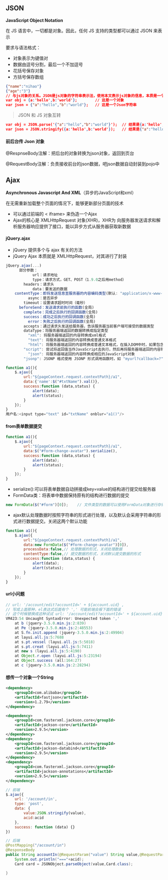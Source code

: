 ## JSON

**JavaScript Object Notation**

在 JS 语言中，一切都是对象。因此，任何 JS 支持的类型都可以通过 JSON 来表示

要求与语法格式：

- 对象表示为键值对
- 数据由逗号分割，最后一个不加逗号
- 花括号保存对象
- 方括号保存数组

~~~json
{"name":"nihao"}
{"age":"3"}
// 与js对象的关系。JSON是js对象的字符串表示法，使用本文表示js对象的信息，本质是一个字符串
var obj = {a:'hello',b:'world'};		// 这是一个对象
var json = {"a":"hello","b":"world"};	// 这是一个Json字符串
~~~

> JSON 和 JS 对象互转

~~~json
var obj = JSON.parse('{"a":"hello","b":"world"}');	// 结果是{a:'hello',b:'world'}
var json = JSON.stringify({a:'hello',b:'world'});	// 结果是{"a":"hello","b":"world"}
~~~

#### 前后台传 Json 对象

@RespnseBody注解：把后台的对象转换为json对象，返回到页台

@RequestBody注解：负责接收前台的json数据，吧json数据自动封装到pojo中

## Ajax

**Asynchronous Javascript And XML**（异步的JavaScript和xml）

在无需重新加载整个页面的情况下，能够更新部分页面的技术

- 可以通过前端的 < iframe>  来伪造一个Ajax
- Ajax的核心是 XMLHttpRequest 对象(XHR)，XHR为 向服务器发送请求和解析服务器响应提供了接口，能以异步方式从服务器获取新数据

#### jQuery.ajax

- jQuery 提供多个与 ajax 有关的方法
- jQuery Ajax 本质就是 XMLHttpRequest，对其进行了封装

~~~js
jQuery.ajax(...)
      部分参数：
            url：请求地址
            type：请求方式，GET、POST（1.9.0之后用method）
        headers：请求头
            data：要发送的数据
    contentType：即将发送信息至服务器的内容编码类型(默认: "application/x-www-form-urlencoded; charset=UTF-8")
          async：是否异步
        timeout：设置请求超时时间（毫秒）
      beforeSend：发送请求前执行的函数(全局)
        complete：完成之后执行的回调函数(全局)
        success：成功之后执行的回调函数(全局)
          error：失败之后执行的回调函数(全局)
        accepts：通过请求头发送给服务器，告诉服务器当前客户端可接受的数据类型
        dataType：将服务器端返回的数据转换成指定类型
          "xml": 将服务器端返回的内容转换成xml格式
          "text": 将服务器端返回的内容转换成普通文本格式
          "html": 将服务器端返回的内容转换成普通文本格式，在插入DOM中时，如果包含JavaScript标签，则会尝试去执行。
        "script": 尝试将返回值当作JavaScript去执行，然后再将服务器端返回的内容转换成普通文本格式
          "json": 将服务器端返回的内容转换成相应的JavaScript对象
        "jsonp": JSONP 格式使用 JSONP 形式调用函数时，如 "myurl?callback=?" jQuery 将自动替换 ? 为正确的函数名，以执行回调函数
~~~

~~~js
function a1(){
    $.ajax({
        url:"${pageContext.request.contextPath}/a1",
        data:{'name':$("#txtName").val()},
        success:function (data,status) {
            alert(data);
            alert(status);
        }
    });
}
用户名:<input type="text" id="txtName" onblur="a1()"/>
~~~

#### from表单数据提交

~~~js
function a1(){
    $.ajax({
        url:"${pageContext.request.contextPath}/a1",
        data:$("#form-change-avatar").serialize(),
        success:function (data,status) {
            alert(data);
            alert(status);
        }
    });
}
~~~

- serialize():可以将表单数据自动拼接成key=value的结构进行提交给服务器
- FormData类：将表单中数据保持原有的结构进行数据的提交 

~~~js
new FormData($("#form")[0]);	// 文件类型的数据可以使用FormData对象进行存储
~~~

- ajax默认处理数据时按照字符串的形式进行处理，以及默认会采用字符串的形式进行数据提交。关闭这两个默认功能

~~~js
function a1(){
    $.ajax({
        url:"${pageContext.request.contextPath}/a1",
        data:new FormData($("#form-change-avatar")[0]),
        processData:false,// 处理数据的形式，关闭处理数据
        contentType:false,// 提交数据的形式，关闭默认提交数据的形式
        success:function (data,status) {
            alert(data);
            alert(status);
        }
    });
}
~~~

#### url小问题

~~~java
// url: '/account/edit?accountId=' + ${account.uid} ,
// 写成上面那种，el表达式后面有个 ',' 可能前端会报下面的错误
// 这个时候替换成这种试试 url: '/account/edit?accountId=' + ${account.uid} +'',
VM423:54 Uncaught SyntaxError: Unexpected token ','
    at b (jquery-3.5.0.min.js:2:839)
    at Pe (jquery-3.5.0.min.js:2:48553)
    at S.fn.init.append (jquery-3.5.0.min.js:2:49904)
    at layui.all.js:5:7688
    at s.pt.vessel (layui.all.js:5:5018)
    at s.pt.creat (layui.all.js:5:7411)
    at new s (layui.all.js:5:4190)
    at Object.r.open (layui.all.js:5:23194)
    at Object.success (all:164:27)
    at c (jquery-3.5.0.min.js:2:28294)
~~~

#### 想传一个对象一个String

~~~xml
<dependency>
    <groupId>com.alibaba</groupId>
    <artifactId>fastjson</artifactId>
    <version>1.2.79</version>
</dependency>

<dependency>
    <groupId>com.fasterxml.jackson.core</groupId>
    <artifactId>jackson-core</artifactId>
    <version>2.9.5</version>
</dependency>
<dependency>
    <groupId>com.fasterxml.jackson.core</groupId>
    <artifactId>jackson-databind</artifactId>
    <version>2.9.5</version>
</dependency>
<dependency>
    <groupId>com.fasterxml.jackson.core</groupId>
    <artifactId>jackson-annotations</artifactId>
    <version>2.9.5</version>
</dependency>
~~~

~~~js
// 前端
$.ajax({
    url: '/account/in',
    type: 'post',
    data: {
        value:JSON.stringify(value),
        acid:acid
    },
    success: function (data) {}
})
~~~

~~~java
// 后端
@PostMapping("/account/in")
@ResponseBody
public String accountIn(@RequestParam("value") String value,@RequestParam("acid") String acid){
    System.out.println("==="+acid);
    Card card = JSONObject.parseObject(value,Card.class);

}
~~~


